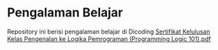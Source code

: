 # Pengalaman Belajar
Repository ini berisi pengalaman belajar di Dicoding
[Sertifikat Kelulusan Kelas Pengenalan ke Logika Pemrograman (Programming Logic 101).pdf](https://github.com/syariff2/pengalamanbelajar/files/7059650/Sertifikat.Kelulusan.Kelas.Pengenalan.ke.Logika.Pemrograman.Programming.Logic.101.pdf)




